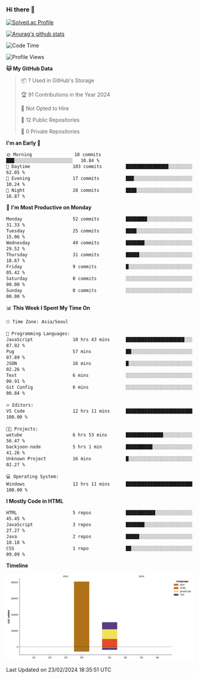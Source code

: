 ### Hi there 👋

[![Solved.ac Profile](http://mazassumnida.wtf/api/v2/generate_badge?boj=qwert3748)](https://solved.ac/qwert3748/)

[![Anurag's github stats](https://github-readme-stats.vercel.app/api?username=hong3737)](https://github.com/anuraghazra/github-readme-stats)
<!--START_SECTION:waka-->
![Code Time](http://img.shields.io/badge/Code%20Time-17%20hrs%2016%20mins-blue)

![Profile Views](http://img.shields.io/badge/Profile%20Views-96-blue)

**🐱 My GitHub Data** 

> 📦 ? Used in GitHub's Storage 
 > 
> 🏆 91 Contributions in the Year 2024
 > 
> 🚫 Not Opted to Hire
 > 
> 📜 12 Public Repositories 
 > 
> 🔑 0 Private Repositories 
 > 
**I'm an Early 🐤** 

```text
🌞 Morning                18 commits          ███░░░░░░░░░░░░░░░░░░░░░░   10.84 % 
🌆 Daytime                103 commits         ████████████████░░░░░░░░░   62.05 % 
🌃 Evening                17 commits          ███░░░░░░░░░░░░░░░░░░░░░░   10.24 % 
🌙 Night                  28 commits          ████░░░░░░░░░░░░░░░░░░░░░   16.87 % 
```
📅 **I'm Most Productive on Monday** 

```text
Monday                   52 commits          ████████░░░░░░░░░░░░░░░░░   31.33 % 
Tuesday                  25 commits          ████░░░░░░░░░░░░░░░░░░░░░   15.06 % 
Wednesday                49 commits          ███████░░░░░░░░░░░░░░░░░░   29.52 % 
Thursday                 31 commits          █████░░░░░░░░░░░░░░░░░░░░   18.67 % 
Friday                   9 commits           █░░░░░░░░░░░░░░░░░░░░░░░░   05.42 % 
Saturday                 0 commits           ░░░░░░░░░░░░░░░░░░░░░░░░░   00.00 % 
Sunday                   0 commits           ░░░░░░░░░░░░░░░░░░░░░░░░░   00.00 % 
```


📊 **This Week I Spent My Time On** 

```text
🕑︎ Time Zone: Asia/Seoul

💬 Programming Languages: 
JavaScript               10 hrs 43 mins      ██████████████████████░░░   87.92 % 
Pug                      57 mins             ██░░░░░░░░░░░░░░░░░░░░░░░   07.89 % 
JSON                     16 mins             █░░░░░░░░░░░░░░░░░░░░░░░░   02.26 % 
Text                     6 mins              ░░░░░░░░░░░░░░░░░░░░░░░░░   00.91 % 
Git Config               6 mins              ░░░░░░░░░░░░░░░░░░░░░░░░░   00.84 % 

🔥 Editors: 
VS Code                  12 hrs 11 mins      █████████████████████████   100.00 % 

🐱‍💻 Projects: 
wetube                   6 hrs 53 mins       ██████████████░░░░░░░░░░░   56.47 % 
backjoon-node            5 hrs 1 min         ██████████░░░░░░░░░░░░░░░   41.26 % 
Unknown Project          16 mins             █░░░░░░░░░░░░░░░░░░░░░░░░   02.27 % 

💻 Operating System: 
Windows                  12 hrs 11 mins      █████████████████████████   100.00 % 
```

**I Mostly Code in HTML** 

```text
HTML                     5 repos             ███████████░░░░░░░░░░░░░░   45.45 % 
JavaScript               3 repos             ███████░░░░░░░░░░░░░░░░░░   27.27 % 
Java                     2 repos             █████░░░░░░░░░░░░░░░░░░░░   18.18 % 
CSS                      1 repo              ██░░░░░░░░░░░░░░░░░░░░░░░   09.09 % 
```



**Timeline**

![Lines of Code chart](https://raw.githubusercontent.com/hong3737/hong3737/main/assets/bar_graph.png)


 Last Updated on 23/02/2024 18:35:51 UTC
<!--END_SECTION:waka-->
<!--
**hong3737/hong3737** is a ✨ _special_ ✨ repository because its `README.md` (this file) appears on your GitHub profile.

Here are some ideas to get you started:

- 🔭 I’m currently working on ...
- 🌱 I’m currently learning ...
- 👯 I’m looking to collaborate on ...
- 🤔 I’m looking for help with ...
- 💬 Ask me about ...
- 📫 How to reach me: ...
- 😄 Pronouns: ...
- ⚡ Fun fact: ...
-->
